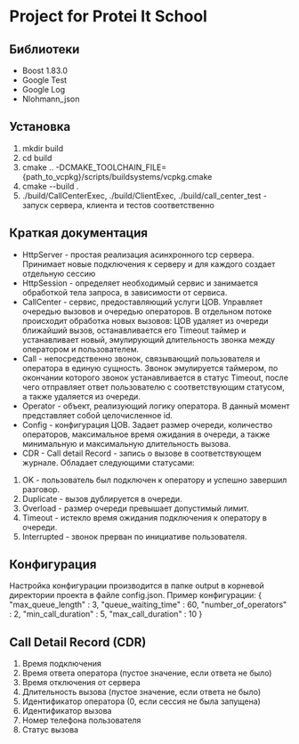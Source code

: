 # Project for Protei It School

## Библиотеки ##

* Boost 1.83.0
* Google Test
* Google Log
* Nlohmann_json

## Установка ##

1. mkdir build
2. cd build
3. cmake .. -DCMAKE_TOOLCHAIN_FILE={path_to_vcpkg}/scripts/buildsystems/vcpkg.cmake
4. cmake --build .
5. ./build/CallCenterExec, ./build/ClientExec, ./build/call_center_test - запуск сервера, клиента и тестов
   соответственно

## Краткая документация ##

* HttpServer - простая реализация асинхронного tcp сервера. Принимает новые подключения к серверу и для каждого создает
  отдельную сессию
* HttpSession - определяет необходимый сервис и занимается обработкой тела запроса, в зависимости от сервиса.
* CallCenter - сервис, предоставляющий услуги ЦОВ. Управляет очередью вызовов и очередью операторов. В отдельном потоке
  происходит обработка новых вызовов: ЦОВ удаляет из очереди ближайший вызов, останавливается его Timeout таймер и
  устанавливает новый, эмулирующий длительность звонка между оператором и пользователем.
* Call - непосредственно звонок, связывающий пользователя и оператора в единую сущность. Звонок эмулируется таймером, по
  окончании которого звонок устанавливается в статус Timeout, после чего отправляет ответ пользователю с соответствующим
  статусом, а также удаляется из очереди.
* Operator - объект, реализующий логику оператора. В данный момент представляет собой целочисленное id.
* Config - конфигурация ЦОВ. Задает размер очереди, количество операторов, максимальное время ожидания в очереди, а
  также минимальную и максимальную длительность вызова.
* CDR - Call detail Record - запись о вызове в соответствующем журнале. Обладает следующими статусами:
1. OK - пользователь был подключен к оператору и успешно завершил разговор.
2. Duplicate - вызов дублируется в очереди.
3. Overload - размер очереди превышает допустимый лимит.
4. Timeout - истекло время ожидания подключения к оператору в очереди.
5. Interrupted - звонок прерван по инициативе пользователя.

## Конфигурация ##
Настройка конфигурации производится в папке output в корневой директории проекта в файле config.json.
Пример конфигурации:
{
"max_queue_length" : 3,
"queue_waiting_time" : 60,
"number_of_operators" : 2,
"min_call_duration" : 5,
"max_call_duration" : 10
}

## Call Detail Record (CDR) ##

1. Время подключения
2. Время ответа оператора (пустое значение, если ответа не было)
3. Время отключения от сервера
4. Длительность вызова (пустое значение, если ответа не было)
5. Идентификатор оператора (0, если сессия не была запущена)
6. Идентификатор вызова
7. Номер телефона пользователя
8. Статус вызова